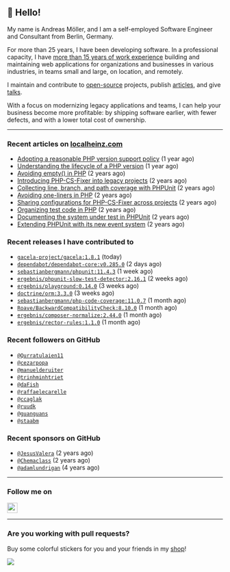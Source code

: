 ## :wave: Hello!

My name is Andreas Möller, and I am a self-employed Software Engineer and Consultant from Berlin, Germany.

For more than 25 years, I have been developing software. In a professional capacity, I have [more than 15 years of work experience](https://localheinz.com/work-experience/) building and maintaining web applications for organizations and businesses in various industries, in teams small and large, on location, and remotely.

I maintain and contribute to [open-source](https://localheinz.com/open-source/) projects, publish [articles](https://localheinz.com/articles/), and give [talks](https://localheinz.com/talks).

With a focus on modernizing legacy applications and teams, I can help your business become more profitable: by shipping software earlier, with fewer defects, and with a lower total cost of ownership.

<hr>

### Recent articles on [localheinz.com](https://localheinz.com/articles/)

- [Adopting a reasonable PHP version support policy](https://localheinz.com/articles/2023/09/12/adopting-a-reasonable-php-version-support-policy/) (1 year ago)
- [Understanding the lifecycle of a PHP version](https://localheinz.com/articles/2023/07/16/understanding-the-lifecycle-of-a-php-version/) (1 year ago)
- [Avoiding empty() in PHP](https://localheinz.com/articles/2023/05/10/avoiding-empty-in-php/) (2 years ago)
- [Introducing PHP-CS-Fixer into legacy projects](https://localheinz.com/articles/2023/04/10/introducing-php-cs-fixer-into-legacy-projects/) (2 years ago)
- [Collecting line, branch, and path coverage with PHPUnit](https://localheinz.com/articles/2023/03/22/collecting-line-branch-and-path-coverage-with-phpunit/) (2 years ago)
- [Avoiding one-liners in PHP](https://localheinz.com/articles/2023/03/18/avoiding-one-liners-in-php/) (2 years ago)
- [Sharing configurations for PHP-CS-Fixer across projects](https://localheinz.com/articles/2023/03/10/sharing-configurations-for-php-cs-fixer-across-projects/) (2 years ago)
- [Organizing test code in PHP](https://localheinz.com/articles/2023/03/03/organizing-test-code-in-php/) (2 years ago)
- [Documenting the system under test in PHPUnit](https://localheinz.com/articles/2023/02/22/documenting-the-system-under-test-in-phpunit/) (2 years ago)
- [Extending PHPUnit with its new event system](https://localheinz.com/articles/2023/02/14/extending-phpunit-with-its-new-event-system/) (2 years ago)

### Recent releases I have contributed to

- [`gacela-project/gacela:1.8.1`](https://github.com/gacela-project/gacela/releases/tag/1.8.1) (today)
- [`dependabot/dependabot-core:v0.285.0`](https://github.com/dependabot/dependabot-core/releases/tag/v0.285.0) (2 days ago)
- [`sebastianbergmann/phpunit:11.4.3`](https://github.com/sebastianbergmann/phpunit/releases/tag/11.4.3) (1 week ago)
- [`ergebnis/phpunit-slow-test-detector:2.16.1`](https://github.com/ergebnis/phpunit-slow-test-detector/releases/tag/2.16.1) (2 weeks ago)
- [`ergebnis/playground:0.14.0`](https://github.com/ergebnis/playground/releases/tag/0.14.0) (3 weeks ago)
- [`doctrine/orm:3.3.0`](https://github.com/doctrine/orm/releases/tag/3.3.0) (3 weeks ago)
- [`sebastianbergmann/php-code-coverage:11.0.7`](https://github.com/sebastianbergmann/php-code-coverage/releases/tag/11.0.7) (1 month ago)
- [`Roave/BackwardCompatibilityCheck:8.10.0`](https://github.com/Roave/BackwardCompatibilityCheck/releases/tag/8.10.0) (1 month ago)
- [`ergebnis/composer-normalize:2.44.0`](https://github.com/ergebnis/composer-normalize/releases/tag/2.44.0) (1 month ago)
- [`ergebnis/rector-rules:1.1.0`](https://github.com/ergebnis/rector-rules/releases/tag/1.1.0) (1 month ago)

### Recent followers on GitHub

- [`@Qurratulaien11`](https://github.com/Qurratulaien11)
- [`@cezarpopa`](https://github.com/cezarpopa)
- [`@manuelderuiter`](https://github.com/manuelderuiter)
- [`@trinhminhtriet`](https://github.com/trinhminhtriet)
- [`@daFish`](https://github.com/daFish)
- [`@raffaelecarelle`](https://github.com/raffaelecarelle)
- [`@ccaglak`](https://github.com/ccaglak)
- [`@ruudk`](https://github.com/ruudk)
- [`@guanguans`](https://github.com/guanguans)
- [`@staabm`](https://github.com/staabm)

### Recent sponsors on GitHub

- [`@JesusValera`](https://github.com/JesusValera) (2 years ago)
- [`@Chemaclass`](https://github.com/Chemaclass) (2 years ago)
- [`@adamlundrigan`](https://github.com/adamlundrigan) (4 years ago)

<hr>

### Follow me on

<p>
    <a target="_blank" href="https://twitter.com/intent/follow?screen_name=localheinz" title="Follow @localheinz on Twitter"><img src="https://cdn.jsdelivr.net/npm/simple-icons@3.9.0/icons/twitter.svg" width="24px" height="24px"></a>
</p>

<hr>

### Are you working with pull requests?

Buy some colorful stickers for you and your friends in my <a target="_blank" href="https://shop.localheinz.com" title="shop.localheinz.com">shop</a>!

[![](https://localheinz.com/permanent/img/localheinz/localheinz)](https://localheinz.com/permanent/url/localheinz/localheinz)

